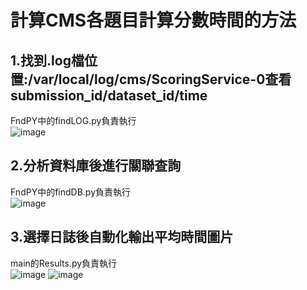 # 計算CMS各題目計算分數時間的方法  
## 1.找到.log檔位置:/var/local/log/cms/ScoringService-0查看submission_id/dataset_id/time  
FndPY中的findLOG.py負責執行  
![image](https://github.com/user-attachments/assets/63e50b1e-3e2b-4ac0-93e1-523a9d68481c)  
## 2.分析資料庫後進行關聯查詢  
FndPY中的findDB.py負責執行   
![image](https://github.com/user-attachments/assets/b9b65410-b15e-4a18-8467-ff08e38632d5)
## 3.選擇日誌後自動化輸出平均時間圖片  
main的Results.py負責執行  
![image](https://github.com/user-attachments/assets/465778b8-a5cb-4865-8877-198c9991837c)
![image](https://github.com/user-attachments/assets/9fc1a1b3-b2cb-4843-a33a-8b71eee80ab7)

